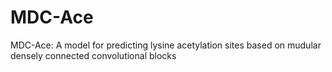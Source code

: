 # MDC-Ace
MDC-Ace: A model for predicting lysine acetylation sites based on mudular densely connected convolutional blocks
